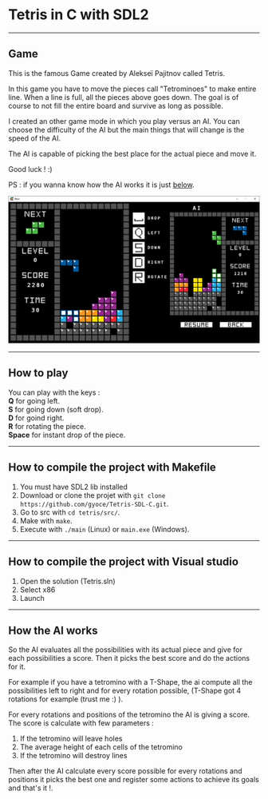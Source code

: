 # Tetris in C with SDL2

---
## Game
This is the famous Game created by Alekseï Pajitnov called Tetris. 

In this game you have to move the pieces call "Tetrominoes" to make entire line. When a 
line is full, all the pieces above goes down. The goal is of course to not fill the 
entire board and survive as long as possible.

I created an other game mode in which you play versus an AI. You can choose the difficulty
of the AI but the main things that will change is the speed of the AI.

The AI is capable of picking the best place for the actual piece and move it.

Good luck ! :)

PS : if you wanna know how the AI works it is just [below](#how-the-ai-works).

![Tetris](https://github.com/gyoce/Tetris/blob/main/imgs/Tetris.png)

---
## How to play
You can play with the keys :  
**Q** for going left.  
**S** for going down (soft drop).  
**D** for goind right.  
**R** for rotating the piece.  
**Space** for instant drop of the piece.

---
## How to compile the project with Makefile
1. You must have SDL2 lib installed
2. Download or clone the projet with `git clone https://github.com/gyoce/Tetris-SDL-C.git`.
3. Go to src with `cd tetris/src/`.
4. Make with `make`.
5. Execute with `./main` (Linux) or `main.exe` (Windows).

---
## How to compile the project with Visual studio
1. Open the solution (Tetris.sln)
2. Select x86
3. Launch

---
## How the AI works
So the AI evaluates all the possibilities with its actual piece and give for each possibilities
a score. Then it picks the best score and do the actions for it.

For example if you have a tetromino with a T-Shape, the ai compute all the possibilities left
to right and for every rotation possible, (T-Shape got 4 rotations for example (trust me :) ).

For every rotations and positions of the tetromino the AI is giving a score. The score is calculate
with few parameters :
1. If the tetromino will leave holes
2. The average height of each cells of the tetromino
3. If the tetromino will destroy lines

Then after the AI calculate every score possible for every rotations and positions it picks the 
best one and register some actions to achieve its goals and that's it !.
